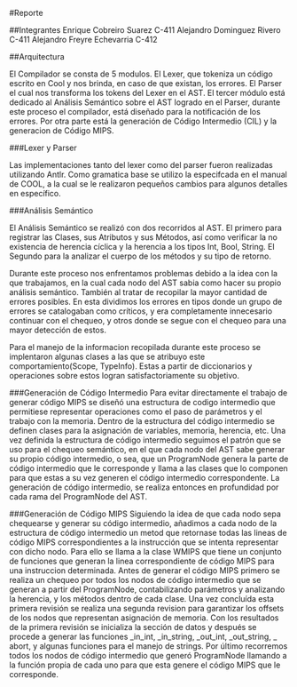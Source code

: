#Reporte

##Integrantes
Enrique Cobreiro Suarez       C-411
Alejandro Dominguez Rivero    C-411
Alejandro Freyre Echevarria   C-412

##Arquitectura

El Compilador se consta de 5 modulos. El Lexer, que tokeniza un código escrito en Cool y nos brinda,
en caso de que existan, los errores. El Parser el cual nos transforma los tokens del Lexer en el AST.
El tercer módulo está dedicado al Análisis Semántico sobre el AST logrado en el Parser, durante este
proceso el compilador, está diseñado para la notificación de los errores. Por otra parte está la generación de Código
Intermedio (CIL) y la generacion de Código MIPS.

###Lexer y Parser

Las implementaciones tanto del lexer como del parser fueron realizadas utilizando Antlr. Como gramatica
base se utilizo la especifcada en el manual de COOL, a la cual se le realizaron pequeños cambios para
algunos detalles en específico.

###Análisis Semántico

El Análisis Semántico se realizó con dos recorridos al AST. El primero para registrar las Clases, sus
Atributos y sus Métodos, así como verificar la no existencia de herencia cíclica y la herencia a los
tipos Int, Bool, String. El Segundo para la analizar el cuerpo de los métodos y su tipo de retorno.

Durante este proceso nos enfrentamos problemas debido a la idea con la que trabajamos, en la cual cada
nodo del AST sabia como hacer su propio análisis semántico. También al tratar de recopilar la mayor
cantidad de errores posibles. En esta dividimos los errores en tipos donde un grupo de errores se catalogaban
como críticos, y era completamente innecesario continuar con el chequeo, y otros donde se segue con el
chequeo para una mayor detección de estos.

Para el manejo de la informacion recopilada durante este proceso se implentaron algunas clases a las que se
atribuyo este comportamiento(Scope, TypeInfo). Estas a partir de diccionarios y operaciones sobre estos 
logran satisfactoriamente su objetivo.

###Generación de Código Intermedio
Para evitar directamente el trabajo de generar código MIPS se diseñó una estructura de codigo intermedio que 
permitiese representar operaciones como el paso de parámetros y el trabajo con la memoria.
Dentro de la estructura del código intermedio se definen clases para la asignación de variables, memoria,
herencia, etc. Una vez definida la estructura de código intermedio seguimos el patrón que se uso para el chequeo
semántico, en el que cada nodo del AST sabe generar su propio código intermedio, o sea, que un ProgramNode genera
la parte de código intermedio que le corresponde y llama a las clases que lo componen para que estas a su vez
generen el código intermedio correspondente. La generación de código intermedio, se realiza entonces en profundidad
por cada rama del ProgramNode del AST.

###Generación de Código MIPS
Siguiendo la idea de que cada nodo sepa chequearse y generar su código intermedio, añadimos a cada nodo de la estructura
de código intermedio un metod que retornase todas las lineas de código MIPS correspondientes a la instrucción que se
intenta representar con dicho nodo. Para ello se llama a la clase WMIPS que tiene un conjunto de funciones que generan
la linea correspondiente de código MIPS para una instruccion determinada.
Antes de generar el código MIPS primero se realiza un chequeo por todos los nodos de código intermedio que se generan
a partir del ProgramNode, contabilizando parámetros y analizando la herencia, y los métodos dentro de cada clase. Una vez
concluída esta primera revisión se realiza una segunda revision para garantizar los offsets de los nodos que representan
asignación de memoria. Con los resultados de la primera revisión se inicializa la sección de datos y después se procede a 
generar las funciones _in_int, _in_string, _out_int, _out_string, _ abort, y algunas funciones para el manejo de strings.
Por último recorremos todos los nodos de código intermedio que generó ProgramNode llamando a la función propia de cada uno
para que esta genere el código MIPS que le corresponde.
